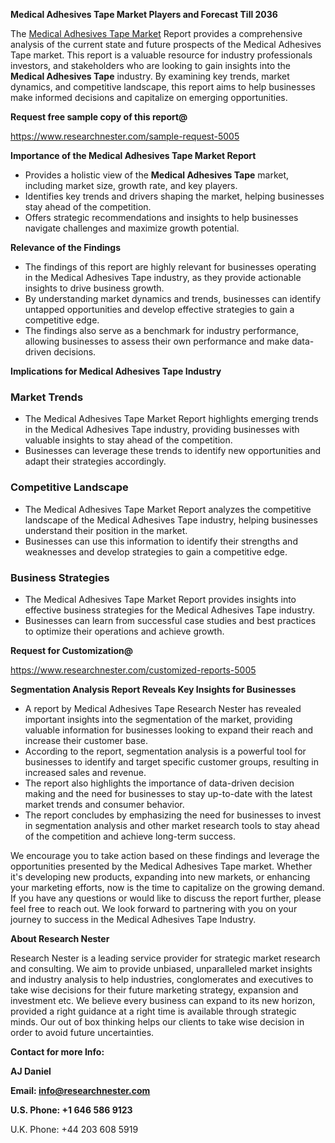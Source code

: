 ﻿<a name="_hlk168570615"></a><a name="_hlk168498031"></a>**Medical Adhesives Tape Market Players and Forecast Till 2036**

The [Medical Adhesives Tape Market](https://www.researchnester.com/reports/medical-adhesives-tape-market/5005) Report provides a comprehensive analysis of the current state and future prospects of the Medical Adhesives Tape market. This report is a valuable resource for industry professionals investors, and stakeholders who are looking to gain insights into the **Medical Adhesives Tape** industry. By examining key trends, market dynamics, and competitive landscape, this report aims to help businesses make informed decisions and capitalize on emerging opportunities.

**Request free sample copy of this report@**

<https://www.researchnester.com/sample-request-5005> 

**Importance of the Medical Adhesives Tape Market Report**

- Provides a holistic view of the **Medical Adhesives Tape** market, including market size, growth rate, and key players.
- Identifies key trends and drivers shaping the market, helping businesses stay ahead of the competition.
- Offers strategic recommendations and insights to help businesses navigate challenges and maximize growth potential.

**Relevance of the Findings**

- The findings of this report are highly relevant for businesses operating in the Medical Adhesives Tape industry, as they provide actionable insights to drive business growth.
- By understanding market dynamics and trends, businesses can identify untapped opportunities and develop effective strategies to gain a competitive edge.
- The findings also serve as a benchmark for industry performance, allowing businesses to assess their own performance and make data-driven decisions.

**Implications for Medical Adhesives Tape Industry**
### **Market Trends**
- The Medical Adhesives Tape Market Report highlights emerging trends in the Medical Adhesives Tape industry, providing businesses with valuable insights to stay ahead of the competition.
- Businesses can leverage these trends to identify new opportunities and adapt their strategies accordingly.
### **Competitive Landscape**
- The Medical Adhesives Tape Market Report analyzes the competitive landscape of the Medical Adhesives Tape industry, helping businesses understand their position in the market.
- Businesses can use this information to identify their strengths and weaknesses and develop strategies to gain a competitive edge.
### **Business Strategies**
- The Medical Adhesives Tape Market Report provides insights into effective business strategies for the Medical Adhesives Tape industry.
- Businesses can learn from successful case studies and best practices to optimize their operations and achieve growth.

**Request for Customization@**

<https://www.researchnester.com/customized-reports-5005> 

**Segmentation Analysis Report Reveals Key Insights for Businesses**

- A report by Medical Adhesives Tape Research Nester has revealed important insights into the segmentation of the market, providing valuable information for businesses looking to expand their reach and increase their customer base.
- According to the report, segmentation analysis is a powerful tool for businesses to identify and target specific customer groups, resulting in increased sales and revenue.
- The report also highlights the importance of data-driven decision making and the need for businesses to stay up-to-date with the latest market trends and consumer behavior.
- The report concludes by emphasizing the need for businesses to invest in segmentation analysis and other market research tools to stay ahead of the competition and achieve long-term success.

We encourage you to take action based on these findings and leverage the opportunities presented by the Medical Adhesives Tape market. Whether it's developing new products, expanding into new markets, or enhancing your marketing efforts, now is the time to capitalize on the growing demand. If you have any questions or would like to discuss the report further, please feel free to reach out. We look forward to partnering with you on your journey to success in the Medical Adhesives Tape Industry.

**About Research Nester**

Research Nester is a leading service provider for strategic market research and consulting. We aim to provide unbiased, unparalleled market insights and industry analysis to help industries, conglomerates and executives to take wise decisions for their future marketing strategy, expansion and investment etc. We believe every business can expand to its new horizon, provided a right guidance at a right time is available through strategic minds. Our out of box thinking helps our clients to take wise decision in order to avoid future uncertainties.

**Contact for more Info:**

**AJ Daniel**

**Email: info@researchnester.com**

**U.S. Phone: +1 646 586 9123**

U.K. Phone: +44 203 608 5919



